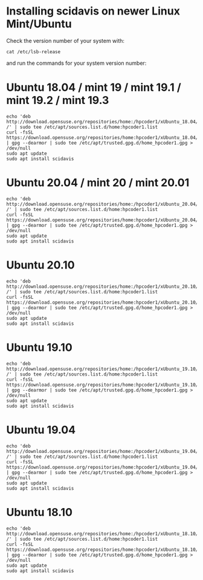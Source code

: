 # Installing scidavis on newer Linux Mint/Ubuntu

Check the version number of your system with:

    cat /etc/lsb-release
and run the commands for your system version number:

 # Ubuntu 18.04 / mint 19 / mint 19.1 / mint 19.2 / mint 19.3
  
    echo 'deb http://download.opensuse.org/repositories/home:/hpcoder1/xUbuntu_18.04/ /' | sudo tee /etc/apt/sources.list.d/home:hpcoder1.list
    curl -fsSL https://download.opensuse.org/repositories/home:hpcoder1/xUbuntu_18.04/Release.key | gpg --dearmor | sudo tee /etc/apt/trusted.gpg.d/home_hpcoder1.gpg > /dev/null
    sudo apt update
    sudo apt install scidavis

# Ubuntu 20.04 / mint 20 / mint 20.01
  
    echo 'deb http://download.opensuse.org/repositories/home:/hpcoder1/xUbuntu_20.04/ /' | sudo tee /etc/apt/sources.list.d/home:hpcoder1.list
    curl -fsSL https://download.opensuse.org/repositories/home:hpcoder1/xUbuntu_20.04/Release.key | gpg --dearmor | sudo tee /etc/apt/trusted.gpg.d/home_hpcoder1.gpg > /dev/null
    sudo apt update
    sudo apt install scidavis

# Ubuntu 20.10

    echo 'deb http://download.opensuse.org/repositories/home:/hpcoder1/xUbuntu_20.10/ /' | sudo tee /etc/apt/sources.list.d/home:hpcoder1.list
    curl -fsSL https://download.opensuse.org/repositories/home:hpcoder1/xUbuntu_20.10/Release.key | gpg --dearmor | sudo tee /etc/apt/trusted.gpg.d/home_hpcoder1.gpg > /dev/null
    sudo apt update
    sudo apt install scidavis
   
# Ubuntu 19.10
  
    echo 'deb http://download.opensuse.org/repositories/home:/hpcoder1/xUbuntu_19.10/ /' | sudo tee /etc/apt/sources.list.d/home:hpcoder1.list
    curl -fsSL https://download.opensuse.org/repositories/home:hpcoder1/xUbuntu_19.10/Release.key | gpg --dearmor | sudo tee /etc/apt/trusted.gpg.d/home_hpcoder1.gpg > /dev/null
    sudo apt update
    sudo apt install scidavis
  
# Ubuntu 19.04 
  
    echo 'deb http://download.opensuse.org/repositories/home:/hpcoder1/xUbuntu_19.04/ /' | sudo tee /etc/apt/sources.list.d/home:hpcoder1.list
    curl -fsSL https://download.opensuse.org/repositories/home:hpcoder1/xUbuntu_19.04/Release.key | gpg --dearmor | sudo tee /etc/apt/trusted.gpg.d/home_hpcoder1.gpg > /dev/null
    sudo apt update
    sudo apt install scidavis
  
 # Ubuntu 18.10 
 
    echo 'deb http://download.opensuse.org/repositories/home:/hpcoder1/xUbuntu_18.10/ /' | sudo tee /etc/apt/sources.list.d/home:hpcoder1.list
    curl -fsSL https://download.opensuse.org/repositories/home:hpcoder1/xUbuntu_18.10/Release.key | gpg --dearmor | sudo tee /etc/apt/trusted.gpg.d/home_hpcoder1.gpg > /dev/null
    sudo apt update
    sudo apt install scidavis
  
  
  
